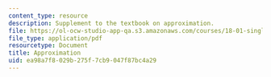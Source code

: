 ```yaml
---
content_type: resource
description: Supplement to the textbook on approximation.
file: https://ol-ocw-studio-app-qa.s3.amazonaws.com/courses/18-01-single-variable-calculus-fall-2006/ea98a7f8029b275f7cb9047f87bc4a29_a_approximations.pdf
file_type: application/pdf
resourcetype: Document
title: Approximation
uid: ea98a7f8-029b-275f-7cb9-047f87bc4a29
---
```

